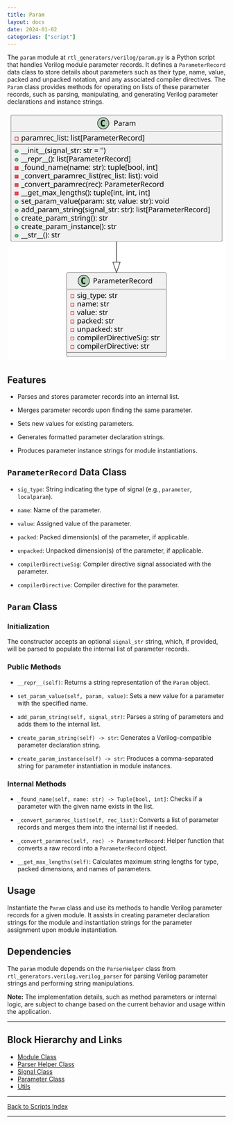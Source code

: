 ```yaml
---
title: Param
layout: docs
date: 2024-01-02
categories: ["script"]
---
```


The `param` module at `rtl_generators/verilog/param.py` is a Python script that handles Verilog module parameter records. It defines a `ParameterRecord` data class to store details about parameters such as their type, name, value, packed and unpacked notation, and any associated compiler directives. The `Param` class provides methods for operating on lists of these parameter records, such as parsing, manipulating, and generating Verilog parameter declarations and instance strings.

![Param UML](../../images_scripts_uml/verilog_Param.svg)

## Features

- Parses and stores parameter records into an internal list.

- Merges parameter records upon finding the same parameter.

- Sets new values for existing parameters.

- Generates formatted parameter declaration strings.

- Produces parameter instance strings for module instantiations.

## `ParameterRecord` Data Class

- `sig_type`: String indicating the type of signal (e.g., `parameter`, `localparam`).

- `name`: Name of the parameter.

- `value`: Assigned value of the parameter.

- `packed`: Packed dimension(s) of the parameter, if applicable.

- `unpacked`: Unpacked dimension(s) of the parameter, if applicable.

- `compilerDirectiveSig`: Compiler directive signal associated with the parameter.

- `compilerDirective`: Compiler directive for the parameter.

## `Param` Class

### Initialization

The constructor accepts an optional `signal_str` string, which, if provided, will be parsed to populate the internal list of parameter records.

### Public Methods

- `__repr__(self)`: Returns a string representation of the `Param` object.

- `set_param_value(self, param, value)`: Sets a new value for a parameter with the specified name.

- `add_param_string(self, signal_str)`: Parses a string of parameters and adds them to the internal list.

- `create_param_string(self) -> str`: Generates a Verilog-compatible parameter declaration string.

- `create_param_instance(self) -> str`: Produces a comma-separated string for parameter instantiation in module instances.

### Internal Methods

- `_found_name(self, name: str) -> Tuple[bool, int]`: Checks if a parameter with the given name exists in the list.

- `_convert_paramrec_list(self, rec_list)`: Converts a list of parameter records and merges them into the internal list if needed.

- `_convert_paramrec(self, rec) -> ParameterRecord`: Helper function that converts a raw record into a `ParameterRecord` object.

- `__get_max_lengths(self)`: Calculates maximum string lengths for type, packed dimensions, and names of parameters.

## Usage

Instantiate the `Param` class and use its methods to handle Verilog parameter records for a given module. It assists in creating parameter declaration strings for the module and instantiation strings for the parameter assignment upon module instantiation.

## Dependencies

The `param` module depends on the `ParserHelper` class from `rtl_generators.verilog.verilog_parser` for parsing Verilog parameter strings and performing string manipulations.

**Note:** The implementation details, such as method parameters or internal logic, are subject to change based on the current behavior and usage within the application.

---

## Block Hierarchy and Links

- [Module Class](module)
- [Parser Helper Class](verilog_parser)
- [Signal Class](signal)
- [Parameter Class](param)
- [Utils](utils)

---

[Back to Scripts Index](index)

---
